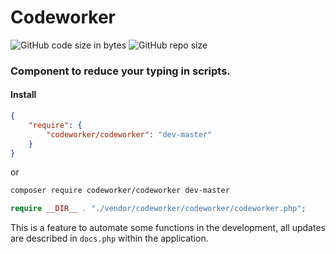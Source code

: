 # Codeworker

![GitHub code size in bytes](https://img.shields.io/github/languages/code-size/ianpatricck/codeworker)
![GitHub repo size](https://img.shields.io/github/repo-size/ianpatricck/codeworker)

### Component to reduce your typing in scripts.


#### Install

```json
{
    "require": {
        "codeworker/codeworker": "dev-master"
    }
}
````
or
```bash
composer require codeworker/codeworker dev-master
````

```php
require __DIR__ . "./vendor/codeworker/codeworker/codeworker.php";
````

This is a feature to automate some functions in the development, all updates are described in ```docs.php``` within the application.
